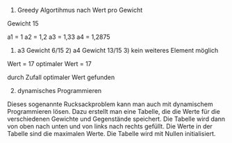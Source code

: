 1. Greedy Algortihmus nach Wert pro Gewicht

Gewicht 15

a1 = 1
a2 = 1,2
a3 = 1,33
a4 = 1,2875

1) a3 Gewicht 6/15 2) a4 Gewicht 13/15 3) kein weiteres Element möglich

Wert = 17
optimaler Wert = 17

durch Zufall optimaler Wert gefunden

2. dynamisches Programmieren

Dieses sogenannte Rucksackproblem kann man auch mit dynamischem Programmieren lösen. Dazu erstellt
man eine Tabelle, die die Werte für die verschiedenen Gewichte und Gegenstände speichert. Die Tabelle
wird dann von oben nach unten und von links nach rechts gefüllt. Die Werte in der Tabelle sind die
maximalen Werte. Die Tabelle wird mit Nullen initialisiert.


